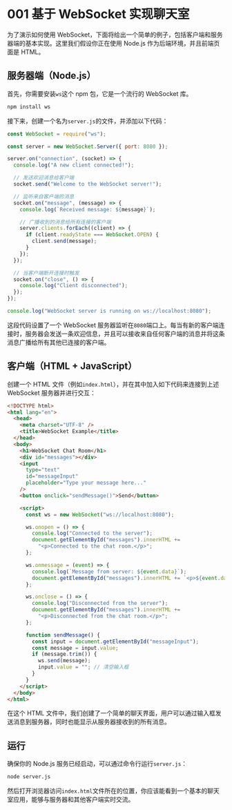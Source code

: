 # 001 基于 WebSocket 实现聊天室

为了演示如何使用 WebSocket，下面将给出一个简单的例子，包括客户端和服务器端的基本实现。这里我们假设你正在使用 Node.js 作为后端环境，并且前端页面是 HTML。

## 服务器端（Node.js）

首先，你需要安装`ws`这个 npm 包，它是一个流行的 WebSocket 库。

```bash
npm install ws
```

接下来，创建一个名为`server.js`的文件，并添加以下代码：

```javascript
const WebSocket = require("ws");

const server = new WebSocket.Server({ port: 8080 });

server.on("connection", (socket) => {
  console.log("A new client connected!");

  // 发送欢迎消息给客户端
  socket.send("Welcome to the WebSocket server!");

  // 监听来自客户端的消息
  socket.on("message", (message) => {
    console.log(`Received message: ${message}`);

    // 广播收到的消息给所有连接的客户端
    server.clients.forEach((client) => {
      if (client.readyState === WebSocket.OPEN) {
        client.send(message);
      }
    });
  });

  // 当客户端断开连接时触发
  socket.on("close", () => {
    console.log("Client disconnected");
  });
});

console.log("WebSocket server is running on ws://localhost:8080");
```

这段代码设置了一个 WebSocket 服务器监听在`8080`端口上。每当有新的客户端连接时，服务器会发送一条欢迎信息，并且可以接收来自任何客户端的消息并将这条消息广播给所有其他已连接的客户端。

## 客户端（HTML + JavaScript）

创建一个 HTML 文件（例如`index.html`），并在其中加入如下代码来连接到上述 WebSocket 服务器并进行交互：

```html
<!DOCTYPE html>
<html lang="en">
  <head>
    <meta charset="UTF-8" />
    <title>WebSocket Example</title>
  </head>
  <body>
    <h1>WebSocket Chat Room</h1>
    <div id="messages"></div>
    <input
      type="text"
      id="messageInput"
      placeholder="Type your message here..."
    />
    <button onclick="sendMessage()">Send</button>

    <script>
      const ws = new WebSocket("ws://localhost:8080");

      ws.onopen = () => {
        console.log("Connected to the server");
        document.getElementById("messages").innerHTML +=
          "<p>Connected to the chat room.</p>";
      };

      ws.onmessage = (event) => {
        console.log(`Message from server: ${event.data}`);
        document.getElementById("messages").innerHTML += `<p>${event.data}</p>`;
      };

      ws.onclose = () => {
        console.log("Disconnected from the server");
        document.getElementById("messages").innerHTML +=
          "<p>Disconnected from the chat room.</p>";
      };

      function sendMessage() {
        const input = document.getElementById("messageInput");
        const message = input.value;
        if (message.trim()) {
          ws.send(message);
          input.value = ""; // 清空输入框
        }
      }
    </script>
  </body>
</html>
```

在这个 HTML 文件中，我们创建了一个简单的聊天界面，用户可以通过输入框发送消息到服务器，同时也能显示从服务器接收到的所有消息。

## 运行

确保你的 Node.js 服务已经启动，可以通过命令行运行`server.js`：

```bash
node server.js
```

然后打开浏览器访问`index.html`文件所在的位置，你应该能看到一个基本的聊天室应用，能够与服务器和其他客户端实时交流。
